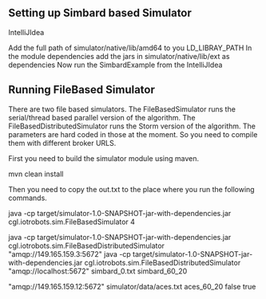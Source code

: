 Setting up Simbard based Simulator
---------------------------------

IntelliJIdea

Add the full path of simulator/native/lib/amd64 to you LD_LIBRAY_PATH
In the module dependencies add the jars in simulator/native/lib/ext as dependencies 
Now run the SimbardExample from the IntelliJIdea

Running FileBased Simulator
---------------------------

There are two file based simulators. The FileBasedSimulator runs the serial/thread based parallel version of the algorithm.
The FileBasedDistributedSimulator runs the Storm version of the algorithm. The parameters are hard coded in those at the moment. 
So you need to compile them with different broker URLS. 

First you need to build the simulator module using maven. 
 
mvn clean install

Then you need to copy the out.txt to the place where you run the following commands.

java -cp target/simulator-1.0-SNAPSHOT-jar-with-dependencies.jar cgl.iotrobots.sim.FileBasedSimulator 4

java -cp target/simulator-1.0-SNAPSHOT-jar-with-dependencies.jar cgl.iotrobots.sim.FileBasedDistributedSimulator "amqp://149.165.159.3:5672"
java -cp target/simulator-1.0-SNAPSHOT-jar-with-dependencies.jar cgl.iotrobots.sim.FileBasedDistributedSimulator "amqp://localhost:5672" simbard_0.txt simbard_60_20

"amqp://149.165.159.12:5672" simulator/data/aces.txt aces_60_20 false true